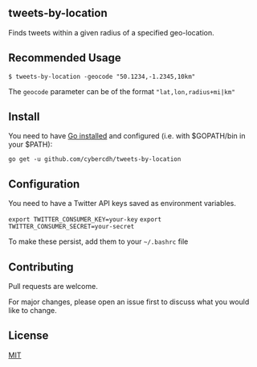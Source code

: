 ## tweets-by-location
Finds tweets within a given radius of a specified geo-location.

## Recommended Usage

`$ tweets-by-location -geocode "50.1234,-1.2345,10km"`

The `geocode` parameter can be of the format `"lat,lon,radius+mi|km"`

## Install

You need to have [Go installed](https://golang.org/doc/install) and configured (i.e. with $GOPATH/bin in your $PATH):

`go get -u github.com/cybercdh/tweets-by-location`

## Configuration

You need to have a Twitter API keys saved as environment variables.  

`export TWITTER_CONSUMER_KEY=your-key`
`export TWITTER_CONSUMER_SECRET=your-secret`

To make these persist, add them to your `~/.bashrc` file

## Contributing
Pull requests are welcome. 

For major changes, please open an issue first to discuss what you would like to change.

## License
[MIT](https://choosealicense.com/licenses/mit/)